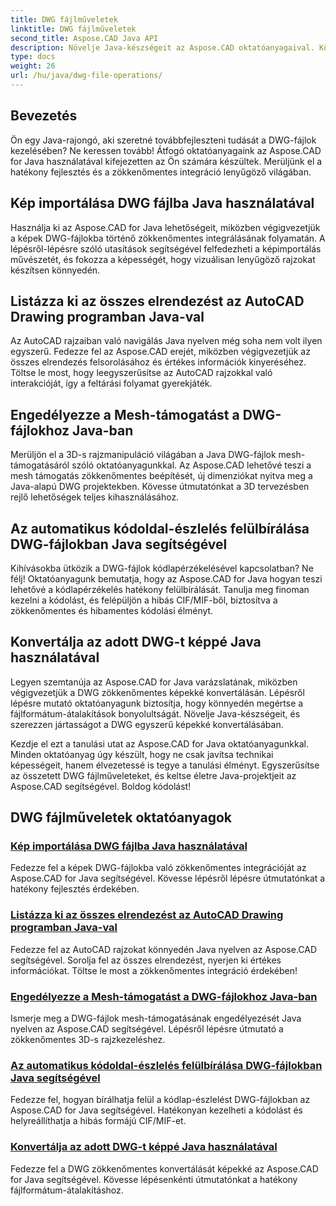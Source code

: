 ```yaml
---
title: DWG fájlműveletek
linktitle: DWG fájlműveletek
second_title: Aspose.CAD Java API
description: Növelje Java-készségeit az Aspose.CAD oktatóanyagaival. Könnyedén megtanulhatja a képimportálást, az elrendezési listát, a mesh támogatást, a kódlap felülírását és a DWG-t képpé konvertálást.
type: docs
weight: 26
url: /hu/java/dwg-file-operations/
---
```

## Bevezetés

Ön egy Java-rajongó, aki szeretné továbbfejleszteni tudását a DWG-fájlok kezelésében? Ne keressen tovább! Átfogó oktatóanyagaink az Aspose.CAD for Java használatával kifejezetten az Ön számára készültek. Merüljünk el a hatékony fejlesztés és a zökkenőmentes integráció lenyűgöző világában.

## Kép importálása DWG fájlba Java használatával

Használja ki az Aspose.CAD for Java lehetőségeit, miközben végigvezetjük a képek DWG-fájlokba történő zökkenőmentes integrálásának folyamatán. A lépésről-lépésre szóló utasítások segítségével felfedezheti a képimportálás művészetét, és fokozza a képességét, hogy vizuálisan lenyűgöző rajzokat készítsen könnyedén.

## Listázza ki az összes elrendezést az AutoCAD Drawing programban Java-val

Az AutoCAD rajzaiban való navigálás Java nyelven még soha nem volt ilyen egyszerű. Fedezze fel az Aspose.CAD erejét, miközben végigvezetjük az összes elrendezés felsorolásához és értékes információk kinyeréséhez. Töltse le most, hogy leegyszerűsítse az AutoCAD rajzokkal való interakcióját, így a feltárási folyamat gyerekjáték.

## Engedélyezze a Mesh-támogatást a DWG-fájlokhoz Java-ban

Merüljön el a 3D-s rajzmanipuláció világában a Java DWG-fájlok mesh-támogatásáról szóló oktatóanyagunkkal. Az Aspose.CAD lehetővé teszi a mesh támogatás zökkenőmentes beépítését, új dimenziókat nyitva meg a Java-alapú DWG projektekben. Kövesse útmutatónkat a 3D tervezésben rejlő lehetőségek teljes kihasználásához.

## Az automatikus kódoldal-észlelés felülbírálása DWG-fájlokban Java segítségével

Kihívásokba ütközik a DWG-fájlok kódlapérzékelésével kapcsolatban? Ne félj! Oktatóanyagunk bemutatja, hogy az Aspose.CAD for Java hogyan teszi lehetővé a kódlapérzékelés hatékony felülbírálását. Tanulja meg finoman kezelni a kódolást, és felépüljön a hibás CIF/MIF-ből, biztosítva a zökkenőmentes és hibamentes kódolási élményt.

## Konvertálja az adott DWG-t képpé Java használatával

Legyen szemtanúja az Aspose.CAD for Java varázslatának, miközben végigvezetjük a DWG zökkenőmentes képekké konvertálásán. Lépésről lépésre mutató oktatóanyagunk biztosítja, hogy könnyedén megértse a fájlformátum-átalakítások bonyolultságát. Növelje Java-készségeit, és szerezzen jártasságot a DWG egyszerű képekké konvertálásában.

Kezdje el ezt a tanulási utat az Aspose.CAD for Java oktatóanyagunkkal. Minden oktatóanyag úgy készült, hogy ne csak javítsa technikai képességeit, hanem élvezetessé is tegye a tanulási élményt. Egyszerűsítse az összetett DWG fájlműveleteket, és keltse életre Java-projektjeit az Aspose.CAD segítségével. Boldog kódolást!

## DWG fájlműveletek oktatóanyagok
### [Kép importálása DWG fájlba Java használatával](./import-image-to-dwg/)
Fedezze fel a képek DWG-fájlokba való zökkenőmentes integrációját az Aspose.CAD for Java segítségével. Kövesse lépésről lépésre útmutatónkat a hatékony fejlesztés érdekében.
### [Listázza ki az összes elrendezést az AutoCAD Drawing programban Java-val](./list-all-layouts/)
Fedezze fel az AutoCAD rajzokat könnyedén Java nyelven az Aspose.CAD segítségével. Sorolja fel az összes elrendezést, nyerjen ki értékes információkat. Töltse le most a zökkenőmentes integráció érdekében!
### [Engedélyezze a Mesh-támogatást a DWG-fájlokhoz Java-ban](./mesh-support-for-dwg/)
Ismerje meg a DWG-fájlok mesh-támogatásának engedélyezését Java nyelven az Aspose.CAD segítségével. Lépésről lépésre útmutató a zökkenőmentes 3D-s rajzkezeléshez.
### [Az automatikus kódoldal-észlelés felülbírálása DWG-fájlokban Java segítségével](./override-code-page-detection/)
Fedezze fel, hogyan bírálhatja felül a kódlap-észlelést DWG-fájlokban az Aspose.CAD for Java segítségével. Hatékonyan kezelheti a kódolást és helyreállíthatja a hibás formájú CIF/MIF-et.
### [Konvertálja az adott DWG-t képpé Java használatával](./convert-dwg-to-image/)
Fedezze fel a DWG zökkenőmentes konvertálását képekké az Aspose.CAD for Java segítségével. Kövesse lépésenkénti útmutatónkat a hatékony fájlformátum-átalakításhoz.
